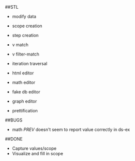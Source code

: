 ##STL

* modify data
* scope creation
* step creation
* v match
* v filter-match
* iteration traversal

* html editor
* math editor
* fake db editor
* graph editor

* prettification

##BUGS

* math _PREV_ doesn't seem to report value correctly in ds-ex

##DONE

* Capture values/scope
* Visualize and fill in scope
